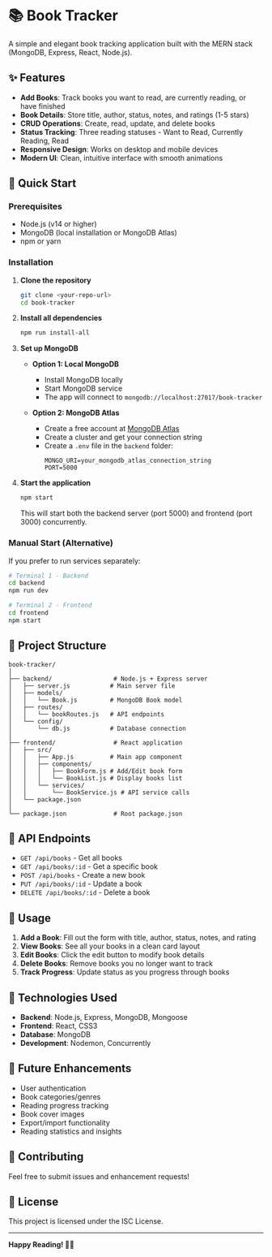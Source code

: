 # 📚 Book Tracker

A simple and elegant book tracking application built with the MERN stack (MongoDB, Express, React, Node.js).

## ✨ Features

- **Add Books**: Track books you want to read, are currently reading, or have finished
- **Book Details**: Store title, author, status, notes, and ratings (1-5 stars)
- **CRUD Operations**: Create, read, update, and delete books
- **Status Tracking**: Three reading statuses - Want to Read, Currently Reading, Read
- **Responsive Design**: Works on desktop and mobile devices
- **Modern UI**: Clean, intuitive interface with smooth animations

## 🚀 Quick Start

### Prerequisites

- Node.js (v14 or higher)
- MongoDB (local installation or MongoDB Atlas)
- npm or yarn

### Installation

1. **Clone the repository**

   ```bash
   git clone <your-repo-url>
   cd book-tracker
   ```

2. **Install all dependencies**

   ```bash
   npm run install-all
   ```

3. **Set up MongoDB**

   - **Option 1: Local MongoDB**

     - Install MongoDB locally
     - Start MongoDB service
     - The app will connect to `mongodb://localhost:27017/book-tracker`

   - **Option 2: MongoDB Atlas**
     - Create a free account at [MongoDB Atlas](https://www.mongodb.com/atlas)
     - Create a cluster and get your connection string
     - Create a `.env` file in the `backend` folder:
       ```
       MONGO_URI=your_mongodb_atlas_connection_string
       PORT=5000
       ```

4. **Start the application**

   ```bash
   npm start
   ```

   This will start both the backend server (port 5000) and frontend (port 3000) concurrently.

### Manual Start (Alternative)

If you prefer to run services separately:

```bash
# Terminal 1 - Backend
cd backend
npm run dev

# Terminal 2 - Frontend
cd frontend
npm start
```

## 📁 Project Structure

```
book-tracker/
│
├── backend/                 # Node.js + Express server
│   ├── server.js           # Main server file
│   ├── models/
│   │   └── Book.js         # MongoDB Book model
│   ├── routes/
│   │   └── bookRoutes.js   # API endpoints
│   └── config/
│       └── db.js           # Database connection
│
├── frontend/                # React application
│   ├── src/
│   │   ├── App.js          # Main app component
│   │   ├── components/
│   │   │   ├── BookForm.js # Add/Edit book form
│   │   │   └── BookList.js # Display books list
│   │   └── services/
│   │       └── BookService.js # API service calls
│   └── package.json
│
└── package.json             # Root package.json
```

## 🔧 API Endpoints

- `GET /api/books` - Get all books
- `GET /api/books/:id` - Get a specific book
- `POST /api/books` - Create a new book
- `PUT /api/books/:id` - Update a book
- `DELETE /api/books/:id` - Delete a book

## 📱 Usage

1. **Add a Book**: Fill out the form with title, author, status, notes, and rating
2. **View Books**: See all your books in a clean card layout
3. **Edit Books**: Click the edit button to modify book details
4. **Delete Books**: Remove books you no longer want to track
5. **Track Progress**: Update status as you progress through books

## 🎨 Technologies Used

- **Backend**: Node.js, Express, MongoDB, Mongoose
- **Frontend**: React, CSS3
- **Database**: MongoDB
- **Development**: Nodemon, Concurrently

## 🔮 Future Enhancements

- User authentication
- Book categories/genres
- Reading progress tracking
- Book cover images
- Export/import functionality
- Reading statistics and insights

## 🤝 Contributing

Feel free to submit issues and enhancement requests!

## 📄 License

This project is licensed under the ISC License.

---

**Happy Reading! 📖✨**

